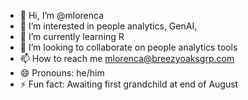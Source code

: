 - 👋 Hi, I’m @mlorenca
- 👀 I’m interested in people analytics, GenAI, 
- 🌱 I’m currently learning R
- 💞️ I’m looking to collaborate on people analytics tools
- 📫 How to reach me mlorenca@breezyoaksgrp.com  
- 😄 Pronouns: he/him
- ⚡ Fun fact: Awaiting first grandchild at end of August

<!---
mlorenca/mlorenca is a ✨ special ✨ repository because its `README.md` (this file) appears on your GitHub profile.
You can click the Preview link to take a look at your changes.
--->
